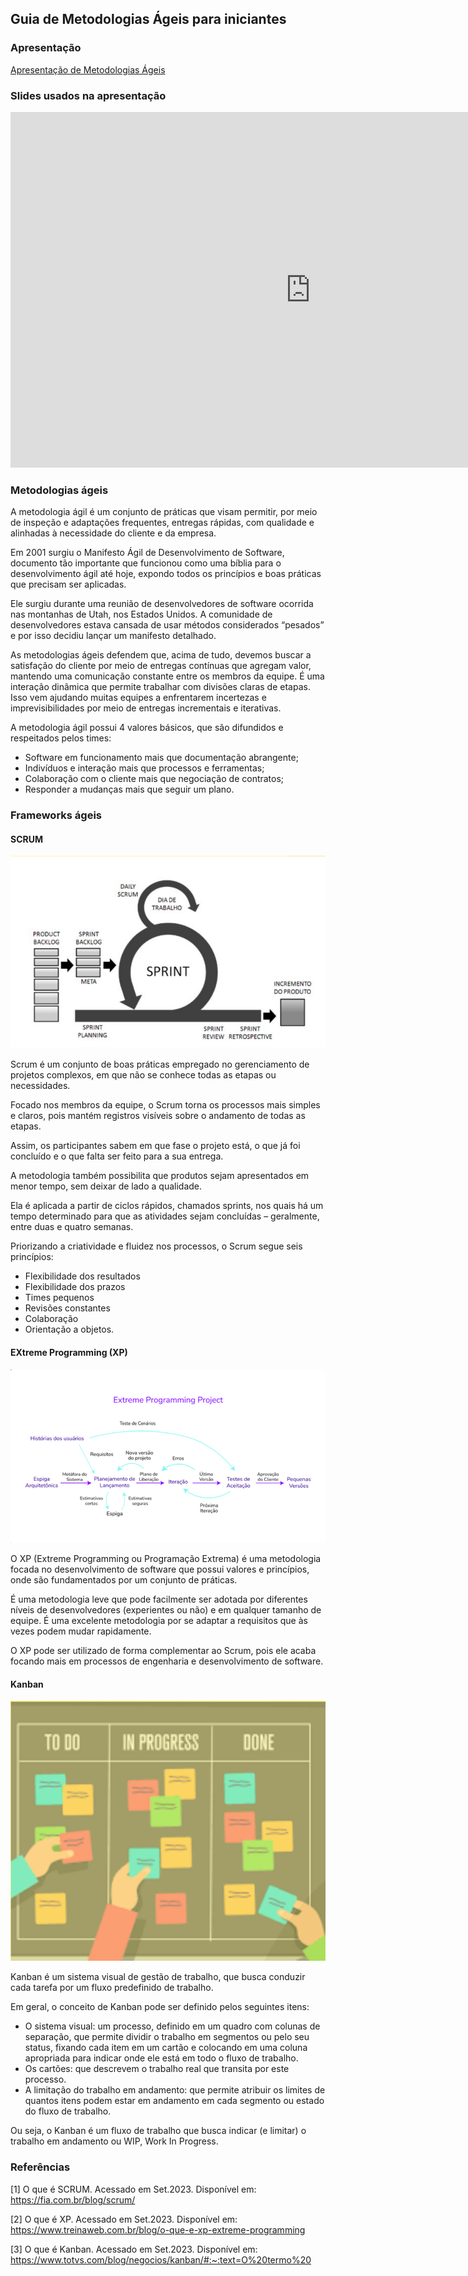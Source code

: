 ## Guia de Metodologias Ágeis para iniciantes

### Apresentação

[Apresentação de Metodologias Ágeis](https://drive.google.com/file/d/1NFvQTyH97fUHs4akZBmK_qrwN8iAU-gP/view?usp=sharing)

### Slides usados na apresentação

<iframe src="https://docs.google.com/presentation/d/1ZO-yXJLFPxDbasVOVvcBYjwNTqeZNSoc/embed?usp=sharing&ouid=112041008512135424809&rtpof=true&sd=true" frameborder="0" width="960" height="569" allowfullscreen="true" mozallowfullscreen="true" webkitallowfullscreen="true"></iframe>


### Metodologias ágeis

A metodologia ágil é um conjunto de práticas que visam permitir, por meio de inspeção e adaptações frequentes, entregas rápidas, com qualidade e alinhadas à necessidade do cliente e da empresa.

Em 2001 surgiu o Manifesto Ágil de Desenvolvimento de Software, documento tão importante que funcionou como uma bíblia para o desenvolvimento ágil até hoje, expondo todos os princípios e boas práticas que precisam ser aplicadas.

Ele surgiu durante uma reunião de desenvolvedores de software ocorrida nas montanhas de Utah, nos Estados Unidos. A comunidade de desenvolvedores estava cansada de usar métodos considerados “pesados” e por isso decidiu lançar um manifesto detalhado.

As metodologias ágeis defendem que, acima de tudo, devemos buscar a satisfação do cliente por meio de entregas contínuas que agregam valor, mantendo uma comunicação constante entre os membros da equipe. É uma interação dinâmica que permite trabalhar com divisões claras de etapas. Isso vem ajudando muitas equipes a enfrentarem incertezas e imprevisibilidades por meio de entregas incrementais e iterativas.

A metodologia ágil possui 4 valores básicos, que são difundidos e respeitados pelos times:

- Software em funcionamento mais que documentação abrangente;
- Indivíduos e interação mais que processos e ferramentas;
- Colaboração com o cliente mais que negociação de contratos;
- Responder a mudanças mais que seguir um plano.

### Frameworks ágeis

#### SCRUM

![SCRUM](../assets/imagens/scrum.png)

Scrum é um conjunto de boas práticas empregado no gerenciamento de projetos complexos, em que não se conhece todas as etapas ou necessidades.

Focado nos membros da equipe, o Scrum torna os processos mais simples e claros, pois mantém registros visíveis sobre o andamento de todas as etapas.

Assim, os participantes sabem em que fase o projeto está, o que já foi concluído e o que falta ser feito para a sua entrega.

A metodologia também possibilita que produtos sejam apresentados em menor tempo, sem deixar de lado a qualidade.

Ela é aplicada a partir de ciclos rápidos, chamados sprints, nos quais há um tempo determinado para que as atividades sejam concluídas – geralmente, entre duas e quatro semanas.

Priorizando a criatividade e fluidez nos processos, o Scrum segue seis princípios:

- Flexibilidade dos resultados
- Flexibilidade dos prazos
- Times pequenos
- Revisões constantes
- Colaboração
- Orientação a objetos.

#### EXtreme Programming (XP)

![XP](../assets/imagens/xp.png)

O XP (Extreme Programming ou Programação Extrema) é uma metodologia focada no desenvolvimento de software que possui valores e princípios, onde são fundamentados por um conjunto de práticas.

É uma metodologia leve que pode facilmente ser adotada por diferentes níveis de desenvolvedores (experientes ou não) e em qualquer tamanho de equipe. É uma excelente metodologia por se adaptar a requisitos que às vezes podem mudar rapidamente.

O XP pode ser utilizado de forma complementar ao Scrum, pois ele acaba focando mais em processos de engenharia e desenvolvimento de software.

#### Kanban

![Kanban](../assets/imagens/kanban.png)

Kanban é um sistema visual de gestão de trabalho, que busca conduzir cada tarefa por um fluxo predefinido de trabalho.

Em geral, o conceito de Kanban pode ser definido pelos seguintes itens:

- O sistema visual: um processo, definido em um quadro com colunas de separação, que permite dividir o trabalho em segmentos ou pelo seu status, fixando cada item em um cartão e colocando em uma coluna apropriada para indicar onde ele está em todo o fluxo de trabalho. 
- Os cartões: que descrevem o trabalho real que transita por este processo.
- A limitação do trabalho em andamento: que permite atribuir os limites de quantos itens podem estar em andamento em cada segmento ou estado do fluxo de trabalho.

Ou seja, o Kanban é um fluxo de trabalho que busca indicar (e limitar) o trabalho em andamento ou WIP, Work In Progress.

### Referências

[1] O que é SCRUM. Acessado em Set.2023. Disponível em: https://fia.com.br/blog/scrum/

[2] O que é XP. Acessado em Set.2023. Disponível em: https://www.treinaweb.com.br/blog/o-que-e-xp-extreme-programming

[3] O que é Kanban. Acessado em Set.2023. Disponível em: https://www.totvs.com/blog/negocios/kanban/#:~:text=O%20termo%20